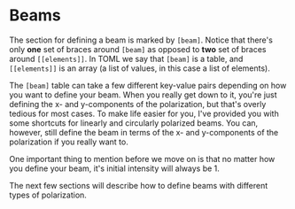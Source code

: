 # Beams

The section for defining a beam is marked by `[beam]`. Notice that there's only **one** set of braces around `[beam]` as opposed to **two** set of braces around `[[elements]]`. In TOML we say that `[beam]` is a table, and `[[elements]]` is an array (a list of values, in this case a list of elements).

The `[beam]` table can take a few different key-value pairs depending on how you want to define your beam. When you really get down to it, you're just defining the x- and y-components of the polarization, but that's overly tedious for most cases. To make life easier for you, I've provided you with some shortcuts for linearly and circularly polarized beams. You can, however, still define the beam in terms of the x- and y-components of the polarization if you really want to.

One important thing to mention before we move on is that no matter how you define your beam, it's initial intensity will always be 1.

The next few sections will describe how to define beams with different types of polarization.

